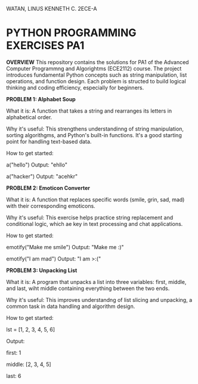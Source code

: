 WATAN, LINUS KENNETH C.
2ECE-A

# PYTHON PROGRAMMING EXERCISES PA1
**OVERVIEW**
This repository contains the solutions for PA1 of the Advanced Computer Programmng and Algorightms (ECE2112) course. The project introduces fundamental Python concepts such as string manipulation, list operations, and function design. Each problem is structed to build logical thinking and coding efficiency, especially for beginners.

**PROBLEM 1: Alphabet Soup**

What it is:
A function that takes a string and rearranges its letters in alphabetical order.

Why it's useful:
This strengthens understandinng of string manipulation, sorting algorithgms, and Python's built-in functions. It's a good starting point for handling text-based data.

How to get started:

a("hello")
Output: "ehllo"

a("hacker")
Output: "acehkr"


**PROBLEM 2: Emoticon Converter**

What it is:
A function that replaces specific words (smile, grin, sad, mad) with their corresponding emoticons.

Why it's useful:
This exercise helps practice string replacement and conditional logic, which ae key in text processing and chat applications.

How to get started:

emotify("Make me smile")
Output: "Make me :)"

emotify("I am mad")
Output: "I am >:("


**PROBLEM 3: Unpacking List**

What it is:
A program that unpacks a list into three variables: first, middle, and last, wiht middle containing everything between the two ends.

Why it's useful:
This improves understandng of list slicing and unpacking, a common task in data handling and algorithm design.

How to get started:

lst = [1, 2, 3, 4, 5, 6]

Output:

first: 1

middle: [2, 3, 4, 5]

last: 6
